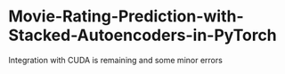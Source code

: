 # Movie-Rating-Prediction-with-Stacked-Autoencoders-in-PyTorch
Integration with CUDA is remaining and some minor errors
